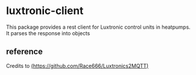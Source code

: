 # luxtronic-client

This package provides a rest client for Luxtronic control units in heatpumps. It parses the response into objects
## reference
Credits to [(https://github.com/Race666/Luxtronics2MQTT)](https://github.com/Race666/Luxtronics2MQTT)